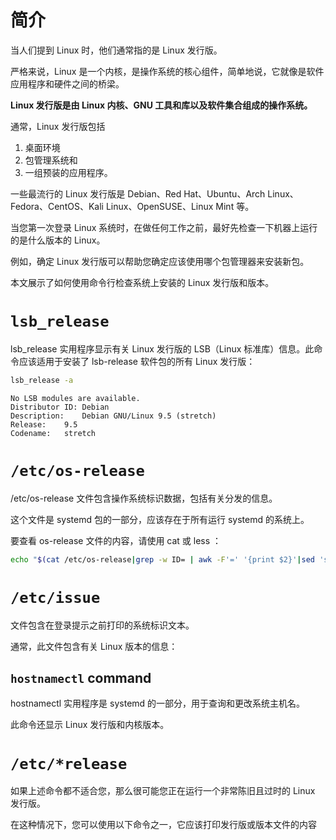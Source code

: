 # 简介

当人们提到 Linux 时，他们通常指的是 Linux 发行版。

严格来说，Linux 是一个内核，是操作系统的核心组件，简单地说，它就像是软件应用程序和硬件之间的桥梁。 



**Linux 发行版是由 Linux 内核、GNU 工具和库以及软件集合组成的操作系统。**



通常，Linux 发行版包括

1. 桌面环境
2. 包管理系统和
3. 一组预装的应用程序。



一些最流行的 Linux 发行版是 Debian、Red Hat、Ubuntu、Arch Linux、Fedora、CentOS、Kali Linux、OpenSUSE、Linux Mint 等。

当您第一次登录 Linux 系统时，在做任何工作之前，最好先检查一下机器上运行的是什么版本的 Linux。

例如，确定 Linux 发行版可以帮助您确定应该使用哪个包管理器来安装新包。



本文展示了如何使用命令行检查系统上安装的 Linux 发行版和版本。







# `lsb_release` 

lsb_release 实用程序显示有关 Linux 发行版的 LSB（Linux 标准库）信息。此命令应该适用于安装了 lsb-release 软件包的所有 Linux 发行版：

```sh
lsb_release -a
```

```output
No LSB modules are available.
Distributor ID:	Debian
Description:	Debian GNU/Linux 9.5 (stretch)
Release:	9.5
Codename:	stretch
```



# `/etc/os-release`

 /etc/os-release 文件包含操作系统标识数据，包括有关分发的信息。

这个文件是 systemd 包的一部分，应该存在于所有运行 systemd 的系统上。

要查看 os-release 文件的内容，请使用 cat 或 less ：

```sh
echo "$(cat /etc/os-release|grep -w ID= | awk -F'=' '{print $2}'|sed 's/"//g')"
```







# `/etc/issue`

文件包含在登录提示之前打印的系统标识文本。

通常，此文件包含有关 Linux 版本的信息：



## `hostnamectl` command

hostnamectl 实用程序是 systemd 的一部分，用于查询和更改系统主机名。

此命令还显示 Linux 发行版和内核版本。



# `/etc/*release`

如果上述命令都不适合您，那么很可能您正在运行一个非常陈旧且过时的 Linux 发行版。

在这种情况下，您可以使用以下命令之一，它应该打印发行版或版本文件的内容



